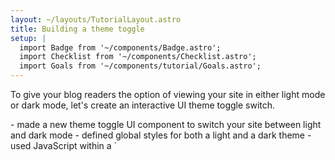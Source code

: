 ```yaml
---
layout: ~/layouts/TutorialLayout.astro
title: Building a theme toggle
setup: |
  import Badge from '~/components/Badge.astro';
  import Checklist from '~/components/Checklist.astro';
  import Goals from '~/components/tutorial/Goals.astro';
---
```


To give your blog readers the option of viewing your site in either light mode or dark mode, let's create an interactive UI theme toggle switch. 

<Goals>
  - made a new theme toggle UI component to switch your site between light and dark mode
  - defined global styles for both a light and a dark theme
  - used JavaScript within a `<script>` tag to make your toggle button interactive
  - refactored your JavaScript to a local project `.js` file
</Goals>

## Theme toggle component

1. Create a new file at `src/components/ThemeToggle.astro` and paste the following code into it:

    ```astro title="src/components/ThemeToggle.astro"
    ---
    ---
    <div>
      <label>
        <input id="toggler" type="checkbox">
      </label>
    </div>
    ```

2. Add the theme toggle to `BaseLayout.astro` so that it will be displayed on all pages. Don't forget to import the component using its relative location!

    ```astro title="src/layouts/BaseLayout.astro" ins={4,17}
    ---
    import Navigation from '../components/Navigation.astro';
    import Footer from '../components/Footer.astro';
    import ThemeToggle from '../components/ThemeToggle.astro';
    import '../styles/global.css';

    const { title } = Astro.props
    ---
    <html lang = "en">
      <head>
        <meta charset="utf-8"/>
        <meta name="viewport" content="width=device-width" />
        <title>{title}</title>
      </head>
      <body>
        <Navigation />
        <ThemeToggle />
        <h1>{title}</h1>
        <slot />        
        <Footer />
      </body>
    </html>
    ```

3. Visit your browser preview at `localhost:3000` to see this component now rendered to your page. Click on it to see what happens.

## Add CSS styling for each theme

To make your text and background different colors in each theme, define some CSS variables.

1. Define text and background style colors for both a light (default) and dark theme in `global.css`. You can choose your own, or copy and paste:

    ```css title="src/styles/global.css"
    /* Default Light Mode Theme */
    :root, [data-theme="default"] {
      --body-bg-color: #E2CAF1;
      --text-color: #333;
    }

    /* Dark Mode Theme */
    [data-theme="dark"] {
      --body-bg-color: #0D0950;
      --text-color: #fff;
    }
    ```

2. Edit your existing CSS so that both the text and background colors for your entire website are defined by CSS variables, which now depend on your theme choice:

    ```css title="src/styles/global.css" del={2} ins={3,4,7}
    body {
      background-color: #E2CAF1;    
      background-color: var(--body-bg-color);
      transition: background-color .45s ease-in;    
    }

    * {
      color: var(--text-color);
    }
    ```

3. Visit your site in your browser preview and click the theme toggle. Notice what does or does not change!

    Now, you have an HTML element at the top of your page, under your navigation links. As a checkbox, clicking on it does *something.* (Remember, an HTML checkbox can toggle between displaying an empty box and a checked box, no JavaScript required.) But, an HTML input element can only change its own appearance. 

    You will need JavaScript to monitor whether the toggle switch has been clicked, and then change the properties of *other* HTML elements in response.

## Add client-side interactivity

To provide **client-side JavaScript** (interactivity that can be prompted by the user), use a `<script>` tag in an Astro component template. 

### Using JS in script tags

1. Add the following `<script>` tag in `src/layouts/BaseLayout.astro`, just before the closing `</body>` tag:

    ```astro title="src/layouts/BaseLayout.astro" ins={1-7}
    <script>
      document.getElementById('toggler').addEventListener('change', (event) => {
        event.target.checked 
          ? document.body.setAttribute('data-theme', 'dark')
          : document.body.removeAttribute('data-theme')
        });
      </script>
    </body>
    ```

    This script "listens" for a change to the checkbox, and sets or removes a `data-theme` dark mode attribute to the page `<body>` in response.

2. Check your browser preview at `localhost:3000` and click the theme toggle. Verify that you can change between light and dark modes.

    Your site now has an interactive UI element, thanks to a `<script>` tag in your HTML template!

:::note
Although you have already used some JavaScript to build parts of your site (e.g. mapping through a list of skills on the About page, fetching information from your Markdown files, creating page routes dynamically), those commands are all executed **at build time to create static HTML for your site**, and then the code is "thrown away." 

This is the first JavaScript for your site that is sent to the browser, and is available to run, and re-run, based on user interactions like refreshing a page or toggling an input.
:::

## CSS Extra - Style your toggle

This theme toggle element is an HTML checkbox, but it won't look like one when you're done with it! 

Adding some CSS classes to the HTML that defines your checkbox, and some new CSS classes to your global CSS styles, you will make this plain checkbox look like a sliding toggle instead. Don't worry if you find the CSS styles a little overwhelming. You can just copy and paste for now, and examine the details later!

1. Add the following CSS classes to `ThemeToggle.astro`, including a new line with a `<span>` element:

    ```astro title="src/components/ThemeToggle.astro" 'class="toggle"' 'class="switch"' ins={6}
    ---
    ---
    <div class="toggle">
      <label class="switch">
        <input id="toggler" type="checkbox">
        <span class="slider"></span>
      </label>
    </div>
    ```

2. Copy the following CSS into `global.css` to style the HTML input that will create the toggle switch, with slider:

    ```css title="src/styles/global.css"
    .toggle {
      margin-top: 2em;
    }

    .switch {
      position: relative;
      display: inline-block;
      width: 48px;
      height: 20px;
    }

    /* Hide default HTML checkbox */
    .switch input {
      -webkit-appearance: none;
      appearance: none;
    }

    .slider {
      position: absolute;
      cursor: pointer;
      top: 0;
      left: 0;
      right: 0;
      bottom: 0;
      background-color: #333;
      border-radius: 20px;
      -webkit-transition: .4s;
      transition: .4s;
    }

    .slider::before {
      position: absolute;
      content: "";
      height: 12px;
      width: 12px;
      left: 4px;
      bottom: 4px;
      background-color: var(--toggler-color);
      border-radius: 50%;
      transition: .4s;
    }

    input:checked + .slider {
      background-color: #fff;
    }

    input:checked + .slider::before {
      transform: translateX(26px);
    }
    ```

3. Update your CSS variables to include a `toggler-color` so that your toggle switch itself changes color depending on the theme.

    ```css title="src/styles/global.css" ins={5,12}
    /* Default Light Mode Theme */
    :root, [data-theme="default"] {
      --body-bg-color: #E2CAF1;
      --text-color: #333;
      --toggler-color: #fff;
    }

    /* Dark Mode Theme */
    [data-theme="dark"] {
      --body-bg-color: #0D0950;
      --text-color: #fff;
      --toggler-color: #333;
    }
    ```

4. Check your browser preview, and see your new styled theme toggle in action!

### Importing a `.js` file

Just like you can refactor parts of your template into smaller Astro components, you can also move the contents of `<script>` tags into separate `.js` files. Then, you can import that file into your `<script>` tag.


1. Create `src/scripts/toggle-theme.js` (you will have to create a new `/scripts/` folder) and move your JavaScript into it.

    ```js title="src/scripts/toggle-theme.js"
    document.getElementById('toggler').addEventListener('change', (event) => {
        event.target.checked 
        ? document.body.setAttribute('data-theme', 'dark')
        : document.body.removeAttribute('data-theme')
    });
    ```

2. Replace the contents of the `<script>` tag in `BaseLayout.astro` with this file import (note the relative location used, as with other imports from files within your project).

    ```astro title="src/layouts/BaseLayout.astro" ins={8-10} del={1-7}
     <script>
      document.getElementById('toggler').addEventListener('change', (event) => {
        event.target.checked 
          ? document.body.setAttribute('data-theme', 'dark')
          : document.body.removeAttribute('data-theme')
        });
      </script>
      <script>
        import "../scripts/theme-toggle.js";
      </script>
    </body>
    ```

3. Check your browser preview again and verify that the theme toggle still works. 

:::note[limitations]
Although this toggle works on every page, your theme choice does not persist across pages or page refreshes. Writing the toggle state to `localStorage` is one way you can add this functionality to your website, but it is beyond the scope of this introductory tutorial.
:::

## Before you go

### Test your knowledge

Fill in the blanks with the following terms:  **code fences**, **build-time**, **written or imported**, **browser**, **JavaScript**, 

|| **JavaScript** || is a programming language that can add dynamic and interactive elements to websites.  Astro uses JavaScript first at || **build-time** || to create your site (e.g. to build dynamic routes, to map over arrays of data to display lists, to fetch data and to define variables). Then, Astro can optionally send JavaScript to the || **browser** || (also known as client-side JavaScript) which allows users to interact with your website and change parts of your built site (e.g. toggling switches, clicking on buttons).

In Astro, JavaScript that is only meant to build your site is written between the || **code fences** ||, is run on a server (e.g. Netlify), and then discarded once your site is published. JavaScript that is meant to control interactive elements on your site is || **written or imported** || between open and close `<script>` tags.

### Checklist for moving on

<Checklist key="theme">
- [ ] I can create small Astro UI components and include them on multiple pages by importing and using them in a layout.
- [ ] I can define CSS variables, and update my existing CSS to use them.
- [ ] I can add client-side interactivity on my site by writing JavaScript within a `<script>` tag
- [ ] I can write JavaScript in a `.js` file elsewhere within my project `src`, and import it into a `<script>` tag.
</Checklist>

### Resources

- [Client-side `<script>` in Astro](/en/core-concepts/astro-components/#client-side-scripts)

- [CSS Variables and How to Use Them](https://www.freecodecamp.org/news/what-are-css-variables-and-how-to-use-them/) <Badge>external</Badge>
